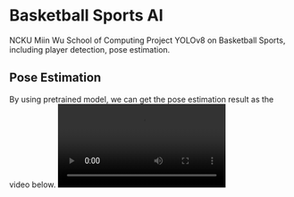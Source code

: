 # Basketball Sports AI

NCKU Miin Wu School of Computing Project
YOLOv8 on Basketball Sports, including player detection, pose estimation.


## Pose Estimation
By using pretrained model, we can get the pose estimation result as the video below.
![video](runs/pose/predict/側面.mp4)